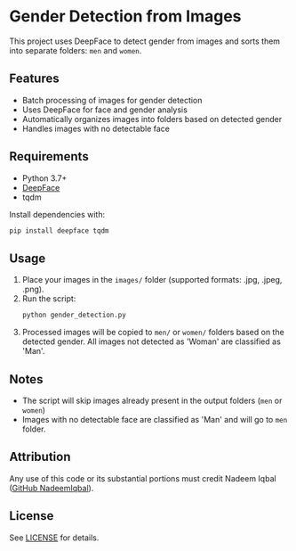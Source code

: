 # Gender Detection from Images

This project uses DeepFace to detect gender from images and sorts them into separate folders: `men` and `women`.

## Features
- Batch processing of images for gender detection
- Uses DeepFace for face and gender analysis
- Automatically organizes images into folders based on detected gender
- Handles images with no detectable face

## Requirements
- Python 3.7+
- [DeepFace](https://github.com/serengil/deepface)
- tqdm

Install dependencies with:
```bash
pip install deepface tqdm
```

## Usage
1. Place your images in the `images/` folder (supported formats: .jpg, .jpeg, .png).
2. Run the script:
   ```bash
   python gender_detection.py
   ```
3. Processed images will be copied to `men/` or `women/` folders based on the detected gender. All images not detected as 'Woman' are classified as 'Man'.

## Notes
- The script will skip images already present in the output folders (`men` or `women`)
- Images with no detectable face are classified as 'Man' and will go to `men` folder.

## Attribution
Any use of this code or its substantial portions must credit Nadeem Iqbal ([GitHub NadeemIqbal](https://github.com/NadeemIqbal)).

## License
See [LICENSE](LICENSE) for details. 
